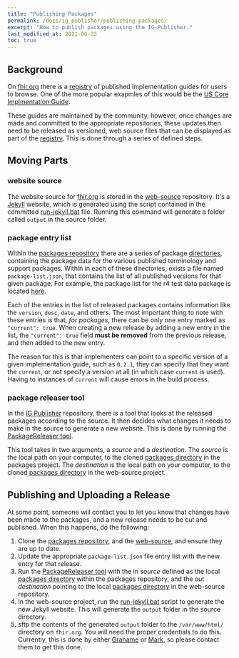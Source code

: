 ```yaml
---
title: "Publishing Packages"
permalink: /docs/ig_publisher/publishing-packages/
excerpt: "How to publish packages using the IG-Publisher."
last_modified_at: 2021-06-23
toc: true
---
```


## Background
On [fhir.org][Link-FhirDotOrg] there is a [registry][Link-FhirDotOrgRegistry] of published implementation guides for 
users to browse. One of the more popular exapmles of this would be the [US Core Implmentation Guide][Link-UsCoreIG].

These guides are maintained by the community, however, once changes are made and committed to the appropriate 
repositories, these updates then need to be released as versioned, web source files that can be displayed as part of the
[registry][Link-FhirDotOrgRegistry]. This is done through a series of defined steps.

## Moving Parts

### website source

The website source for [fhir.org][Link-FhirDotOrg] is stored in the [web-source][Link-GithubWebSource] repository. It's
a [Jekyll][Link-Jekyll] website, which is generated using the script contained in the committed [run-jekyll.bat][Link-GithubJekyllFile]
file. Running this command will generate a folder called `output` in the source folder.

### package entry list

Within the [packages repository][Link-GithubPackagesRepo] there are a series of package 
[directories][Link-GithubPackagesDirectory], containing the package data for the various published terminology and 
support packages. Within in each of these directories, exists a file named `package-list.json`, that contains the list 
of all published versions for that given package. For example, the package list for the r4 test data package is located
[here][Link-GithubPackagesExampleFile]. 

Each of the entries in the list of released packages contains information like the `version`, `desc`, `date`, and others.
The most important thing to note with these entries is that, _for packages_, there can be only one entry marked as 
`"current": true`. When creating a new release by adding a new entry in the list, the `"current": true` field **must be
removed** from the previous release, and then added to the new entry.

The reason for this is that implementers can point to a specific version of a given implementation guide, such as `0.2.1`,
they can specify that they want the `current`, or not specify a version at all (in which case `current` is used).
Having to instances of `current` will cause errors in the build process.

### package releaser tool

In the [IG Publisher][Link-GithubIgPublisherRepo] repository, there is a tool that looks at the released packages 
according to the source. It then decides what changes it needs to make in the source to generate a new website. This is
done by running the [PackageReleaser tool][Link-GithubPackageReleaser]. 

This tool takes in two arguments, a _source_ and a _destination_. The _source_ is the local path on your computer, to 
the cloned [packages directory][Link-GithubPackagesDirectory] in the packages project. The _destination_ is the local 
path on your computer, to the cloned [packages directory][Link-GithubWebSourcePackagesDirectory] in the web-source 
project.

## Publishing and Uploading a Release

At some point, someone will contact you to let you know that changes have been made to the packages, and a new release 
needs to be cut and published. When this happens, do the following:

1. Clone the [packages repository][Link-GithubPackagesRepo], and the [web-source][Link-GithubWebSource], and ensure they
   are up to date.
2. Update the appropriate `package-list.json` file entry list with the new entry for that release.
3. Run the [PackageReleaser tool][Link-GithubPackageReleaser] with the in _source_ defined as the local 
   [packages directory][Link-GithubPackagesDirectory] within the packages repository, and the out _destination_ pointing
   to the local [packages directory][Link-GithubWebSourcePackagesDirectory] in the web-source repository.
4. In the web-source project, run the [run-jekyll.bat][Link-GithubJekyllFile] script to generate the new Jekyll website.
   This will generate the `output` folder in the source directory.
5. sftp the contents of the generated `output` folder to the `/var/www/html/` directory on `fhir.org`. You will need 
   the proper credentials to do this. Currently, this is done by either [Grahame][Link-grahameGithub] or 
   [Mark][Link-markGithub], so please contact them to get this done.
   

[Link-GithubWebSource]: https://github.com/FHIR/web-source
[Link-GithubPackagesRepo]: https://github.com/FHIR/packages
[Link-GithubPublisherRepo]: https://github.com/HL7/fhir-ig-publisher
[Link-GithubIgPublisherRepo]: https://github.com/HL7/fhir-ig-publisher

[Link-GithubJekyllFile]: https://github.com/FHIR/web-source/blob/master/run-jekyll.bat
[Link-GithubPackagesDirectory]: https://github.com/FHIR/packages/blob/master/packages/
[Link-GithubWebSourcePackagesDirectory]: https://github.com/FHIR/web-source/tree/master/source/packages
[Link-GithubPackagesExampleFile]: https://github.com/FHIR/packages/blob/master/packages/fhir.test.data.r4/package-list.json
[Link-GithubPackageReleaser]: https://github.com/HL7/fhir-ig-publisher/blob/master/org.hl7.fhir.publisher.core/src/main/java/org/hl7/fhir/igtools/publisher/utils/PackageReleaser.java

[Link-FhirDotOrg]: www.fhir.org
[Link-FhirDotOrgRegistry]: http://fhir.org/guides/registry/
[Link-UsCoreIG]: http://hl7.org/fhir/us/core/
[Link-Jekyll]: https://jekyllrb.com/

[Link-grahameGithub]: https://github.com/grahamegrieve
[Link-markGithub]: https://github.com/markiantorno
